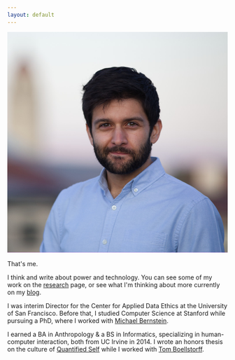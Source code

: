 ```yaml
---
layout: default
---
```



<div class="row">
  <div class="col">
  <img class="col-5 col-md-4 col-lg-4 img-fluid m-sm-2 m-2 float-start" src="/content/ali_profile_1k_sq_compressed.jpg">


<div class="col" markdown="1">

That's me.

I think and write about power and technology. You can see some of my work on the [research][] page, or see what I'm thinking about more currently on my [blog][].



I was interim Director for the Center for Applied Data Ethics at the University of San Francisco. Before that,
I studied Computer Science at Stanford while pursuing a PhD, where I worked with [Michael Bernstein][msb].


I earned a BA in Anthropology & a BS in Informatics,
specializing in human-computer interaction,
both from UC Irvine in 2014.
I wrote an honors thesis on the culture of [Quantified Self][qsthesis]
while I worked with [Tom Boellstorff][boellstorff].

<!-- If this isn't enough info, click on some links floating around this text in various places -->
<!-- (determined mostly by the size of your browser). -->

<a rel="me" href="https://masto.al2.in/@ali"></a>

  </div>

  </div>

</div>



[qsthesis]: /media/papers/quantified_self.pdf
  "Quantified Self thesis (PDF)"
[blog]: /blog/
  "blog"
[boellstorff]: http://faculty.sites.uci.edu/boellstorff/
  "Tom Boellstorff homepage"
[wishlist]: //amzn.com/w/26BOYXJ3IHQKJ
  "book wishlist"
[jure]: http://cs.stanford.edu/people/jure/
  "Jure Leskovec homepage"
[infolab]: http://infolab.stanford.edu/
  "Stanford infolab homepage"
[DJ]: http://web.stanford.edu/~jurafsky/
  "Dan Jurafsky homepage"
[stanfordnlp]: http://nlp.stanford.edu/
  "Stanford NLP group homepage"
[fuselabs]: http://fuse.microsoft.com/
  "FUSE Labs homepage"
[msb]: http://hci.stanford.edu/msb/
  "Michael Bernstein homepage"
[fuseblogpost]: http://blog.fuselabs.org/post/125185306896/worker-centric-labor-markets
  "FUSE Labs blog post about my research"
[PC]: http://platformcoop.net/
  "Platform cooperativism page"
[contact]: /contact
  "Contact page"
[twitter]: https://twitter.com/_alialkhatib
  "Twitter profile page"
[PCTalkPDF]: /media/presentations/PlatformCooperativism.pdf
  "Platform cooperativism talk slides (PDF)"
[PCTalkLaTeX]: /media/presentations/PlatformCooperativism.tex
  "Platform cooperativism talk slides (LaTeX document)"
[PCTalk]: http://livestream.com/internetsociety/platformcoop/videos/104467678
  "Platform cooperativism talk video"
[CHI]: https://chi2017.acm.org
  "CHI 2017 page"
[sla_presentation]: /street
  "Street Level Algorithms presentation page"
[gig work]: /research#crowdwork-piecework
  "Piecework page"
[AI]: /research#street-level-algorithms
  "Street Level Algorithms page"
[utopia]: /research#utopia
  "To Live in Their Utopia page"
[research]: /research
  "Research"